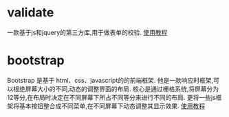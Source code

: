 # validate #
一款基于js和jquery的第三方库,用于做表单的校验.
[使用教程](http://www.runoob.com/jquery/jquery-plugin-validate.html)
# bootstrap #
Bootstrap 是基于 html、css、javascript的的前端框架.
他是一款响应时框架,可以根绝屏幕大小的不同,动态的调整界面的布局.
核心是通过栅格系统,将屏幕分为12等分,在布局时决定在不同屏幕下所占不同等分来进行不同的布局.
更将一些js框架将基本按钮整合成不同菜单,在不同屏幕下动态调整其显示效果.
[使用教程](http://v3.bootcss.com/)
